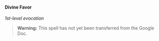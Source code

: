 #### Divine Favor
<!-- markdownlint-disable-next-line no-emphasis-as-heading -->
_1st-level evocation_

> **Warning:**
> This spell has not yet been transferred from the Google Doc.
